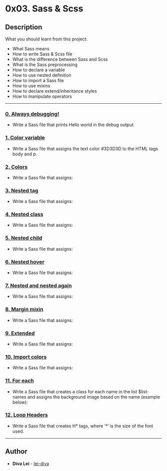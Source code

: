 # 0x03. Sass & Scss

## Description
What you should learn from this project:

* What Sass means
* How to write Sass & Scss file
* What is the difference between Sass and Scss
* What is the Sass preprocessing
* How to declare a variable
* How to use nested definition
* How to import a Sass file
* How to use mixins
* How to declare extend/inheritance styles
* How to manipulate operators

---

### [0. Always debugging!](./0-debug_log.scss)
* Write a Sass file that prints Hello world in the debug output.


### [1. Color variable](./1-color_variable.scss)
* Write a Sass file that assigns the text color #3D3D3D to the HTML tags body and p.


### [2. Colors](./2-color_variables.scss)
* Write a Sass file that assigns:


### [3. Nested tag](./3-nested_tag.scss)
* Write a Sass file that assigns:


### [4. Nested class](./4-nested_class.scss)
* Write a Sass file that assigns:


### [5. Nested child](./5-nested_child.scss)
* Write a Sass file that assigns:


### [6. Nested hover](./6-nested_hover.scss)
* Write a Sass file that assigns:


### [7. Nested and nested again](./7-nested_deeper.scss)
* Write a Sass file that assigns:


### [8. Margin mixin](./8-mixin_margins.scss)
* Write a Sass file that assigns:


### [9. Extended](./9-extend_list.scss)
* Write a Sass file that assigns:


### [10. Import colors](./10-import_colors.scss)
* Write a Sass file that assigns:


### [11. For each](./11-loop_photos.scss)
* Write a Sass file that creates a class for each name in the list $list-names and assigns the background image based on the name (example below):


### [12. Loop Headers](./12-loop_header.scss)
* Write a Sass file that creates H* tags, where ‘*’ is the size of the font used.

---

## Author
* **Diva Lei** - [lei-diva](https://github.com/lei-diva)